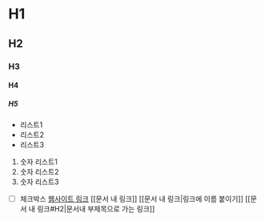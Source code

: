 # H1
## H2
### H3
#### H4
##### H5
- 리스트1
- 리스트2
- 리스트3
1. 숫자 리스트1
2. 숫자 리스트2
3. 숫자 리스트3
- [ ] 체크박스
[웹사이트 링크](https://github.com/derick321/memory)
[[문서 내 링크]]
[[문서 내 링크|링크에 이름 붙이기]]
[[문서 내 링크#H2|문서내 부제목으로 가는 링크]]

